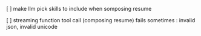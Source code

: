 [ ] make llm pick skills to include when somposing resume

[ ] streaming function tool call (composing resume) fails sometimes : invalid json, invalid unicode
